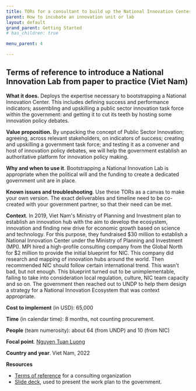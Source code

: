 ```yaml
---
title: TORs for a consultant to build up the National Innovation Center - Viet Nam
parent: How to incubate an innovation unit or lab
layout: default
grand_parent: Getting Started
# has_children: true

menu_parent: 4

---
```


## Terms of reference to introduce a National Innovation Lab from paper to practice (Viet Nam)

**What it does.** Deploys the expertise necessary to bootstrapping a National Innovation Center. This includes defining success and performance indicators; assembling and upskilling a public sector innovation task force within the government: and getting it to cut its teeth by hosting some innovation policy debates.

**Value proposition.** By unpacking the concept of Public Sector Innovation; agreeing, across relevant stakeholders, on indicators of success; creating and upskilling a government task force; and testing it as a convener and host of innovation policy debates, we will help the government establish an authoritative platform for innovation policy making.

**Why and when to use it**. Bootstrapping a National Innovation Lab is appropriate when the political will and the funding to create a dedicated government unit are in place.

**Known issues and troubleshooting**. Use these TORs as a canvas to make your own version. The exact deliverables and timeline need to be co-created with your government partner, so that their need can be met.

**Context**. In 2019, Viet Nam's Ministry of Planning and Investment plan to establish an innovation hub with the aim to develop the ecosystem, innovation and finding new drive for economic growth based on science and technology. For this purpose, they fundraised $30 million to establish a National Innovation Center under the Ministry of Planning and Investment (MPI). MPI hired a high-profile consulting company from the Global North for $2 million to provide the initial blueprint for NIC. This company did research and mapping of innovation hubs around the world. Then recommended NIC should follow certain international trend. This wasn't bad, but not enough. This blueprint turned out to be unimplementable, failing to take into consideration local regulation, culture, NIC team capacity and so on. The government then reached out to UNDP to help them design a strategy for a National Innovation Ecosystem that was context appropriate.

**Cost to implement** (in USD): 65,000

**Time** (in calendar time): 8 months, not counting procurement.

**People** (team numerosity): about 64 (from UNDP) and 10 (from NIC)

**Focal point**. [Nguyen Tuan Luong](/national_innovation_ecosystems_toolkit/Contributors/nguyen-tuan-luong.html)

**Country and year**. Viet Nam, 2022

**Resources**

- [Terms of reference](https://undp.sharepoint.com/:w:/s/AcceleratorLabsNetwork/EfLPwEZjWRpEriuwDy6dQT8B32oc2CDf3YbfvMgjTJJweg?e=iKynCO) for a consulting organization
- [Slide deck](https://undp.sharepoint.com/:p:/s/AcceleratorLabsNetwork/EcQfmZqhrSNKh-R3gHmCvwwBQi39_G7hBorVbe4q40Sd0A?e=aJqnfS), used to present the work plan to the government.